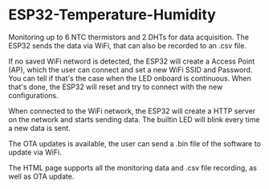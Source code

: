 # ESP32-Temperature-Humidity
Monitoring up to 6 NTC thermistors and 2 DHTs for data acquisition. The ESP32 sends the data via WiFi, that can also be recorded to an .csv file.

If no saved WiFi netword is detected, the ESP32 will create a Access Point (AP), which the user can connect and set a new WiFi SSID and Password. You can tell if that's the case when the LED onboard is continuous. When that's done, the ESP32 will reset and try to connect with the new configurations.

When connected to the WiFi network, the ESP32 will create a HTTP server on the network and starts sending data. The builtin LED will blink every time a new data is sent.

The OTA updates is available, the user can send a .bin file of the software to update via WiFi.

The HTML page supports all the monitoring data and .csv file recording, as well as OTA update.
